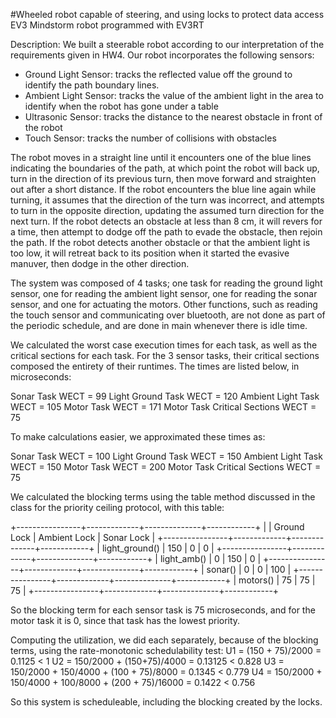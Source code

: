 #Wheeled robot capable of steering, and using locks to protect data access
EV3 Mindstorm robot programmed with EV3RT

Description: We built a steerable robot according to our interpretation of the requirements given in HW4. Our robot incorporates the following sensors:
- Ground Light Sensor: tracks the reflected value off the ground to identify the path boundary lines.
- Ambient Light Sensor: tracks the value of the ambient light in the area to identify when the robot has gone under a table
- Ultrasonic Sensor: tracks the distance to the nearest obstacle in front of the robot
- Touch Sensor: tracks the number of collisions with obstacles

The robot moves in a straight line until it encounters one of the blue lines indicating the boundaries of the path, at which point the robot will back up, turn in the direction of its previous turn, then move forward and straighten out after a short distance. If the robot encounters the blue line again while turning, it assumes that the direction of the turn was incorrect, and attempts to turn in the opposite direction, updating the assumed turn direction for the next turn.
If the robot detects an obstacle at less than 8 cm, it will revers for a time, then attempt to dodge off the path to evade the obstacle, then rejoin the path. If the robot detects another obstacle or that the ambient light is too low, it will retreat back to its position when it started the evasive manuver, then dodge in the other direction.

The system was composed of 4 tasks; one task for reading the ground light sensor, one for reading the ambient light sensor, one for reading the sonar sensor, and one for actuating the motors. Other functions, such as reading the touch sensor and communicating over bluetooth, are not done as part of the periodic schedule, and are done in main whenever there is idle time. 

We calculated the worst case execution times for each task, as well as the critical sections for each task. For the 3 sensor tasks, their critical sections composed the entirety of their runtimes. The times are listed below, in microseconds:

Sonar Task WECT 					= 99
Light Ground Task WECT 				= 120
Ambient Light Task WECT 			= 105
Motor Task WECT						= 171
Motor Task Critical Sections WECT 	= 75

To make calculations easier, we approximated these times as:

Sonar Task WECT 					= 100
Light Ground Task WECT 				= 150
Ambient Light Task WECT 			= 150
Motor Task WECT						= 200
Motor Task Critical Sections WECT 	= 75

We calculated the blocking terms using the table method discussed in the class for the priority ceiling protocol, with this table:

+----------------+-------------+--------------+------------+
|                | Ground Lock | Ambient Lock | Sonar Lock |
+----------------+-------------+--------------+------------+
| light_ground() |     150     |       0      |      0     |
+----------------+-------------+--------------+------------+
|   light_amb()  |      0      |      150     |      0     |
+----------------+-------------+--------------+------------+
|     sonar()    |      0      |       0      |     100    |
+----------------+-------------+--------------+------------+
|    motors()    |      75     |      75      |     75     |
+----------------+-------------+--------------+------------+

So the blocking term for each sensor task is 75 microseconds, and for the motor task it is 0, since that task has the lowest priority.

Computing the utilization, we did each separately, because of the blocking terms, using the rate-monotonic schedulability test:
U1 = (150 + 75)/2000 = 0.1125 < 1
U2 = 150/2000 + (150+75)/4000 = 0.13125 < 0.828
U3 = 150/2000 + 150/4000 + (100 + 75)/8000 = 0.1345 < 0.779
U4 = 150/2000 + 150/4000 + 100/8000 + (200 + 75)/16000 = 0.1422 < 0.756

So this system is scheduleable, including the blocking created by the locks.
